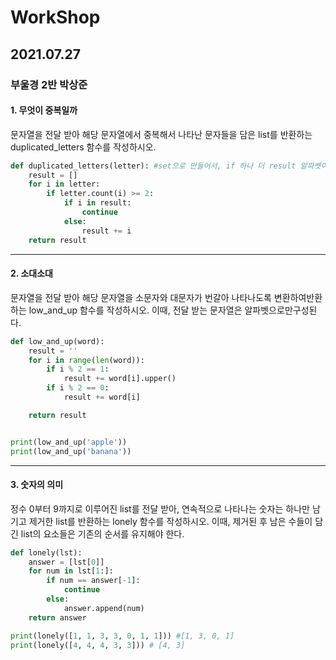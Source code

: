 

# WorkShop

## 2021.07.27
### 부울경 2반 박상준

#### 1. 무엇이 중복일까

문자열을 전달 받아 해당 문자열에서 중복해서 나타난 문자들을 담은 list를 
반환하는 duplicated_letters 함수를 작성하시오.


``` python
def duplicated_letters(letter): #set으로 만들어서, if 하나 더 result 알파벳이 있으면 안넣는다.
    result = []
    for i in letter:
        if letter.count(i) >= 2:
            if i in result:
                continue
            else:
                result += i
    return result
```

---

#### 2. 소대소대

문자열을 전달 받아 해당 문자열을 소문자와 대문자가 번갈아 나타나도록
변환하여반환하는 low_and_up 함수를 작성하시오.
이때, 전달 받는 문자열은 알파벳으로만구성된다.


```python
def low_and_up(word):
    result = ''
    for i in range(len(word)):
        if i % 2 == 1:
            result += word[i].upper()
        if i % 2 == 0:
            result += word[i]

    return result


print(low_and_up('apple'))
print(low_and_up('banana'))
```

---

#### 3. 숫자의 의미

정수 0부터 9까지로 이루어진 list를 전달 받아, 연속적으로 나타나는 숫자는 
하나만 남기고 제거한 list를 반환하는 lonely 함수를 작성하시오. 
이때, 제거된 후 남은 수들이 담긴 list의 요소들은 기존의 순서를 유지해야 한다.


```python
def lonely(lst):
    answer = [lst[0]]
    for num in lst[1:]:
        if num == answer[-1]:
            continue
        else:
            answer.append(num)
    return answer

print(lonely([1, 1, 3, 3, 0, 1, 1])) #[1, 3, 0, 1]
print(lonely([4, 4, 4, 3, 3])) # [4, 3]